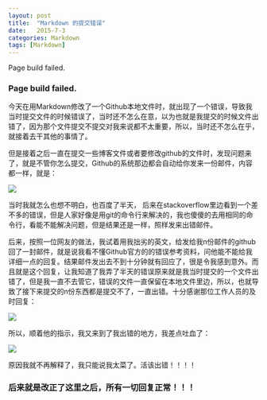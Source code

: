 ```yaml
---
layout: post
title:  "Markdown 的提交错误"
date:   2015-7-3
categories: Markdown
tags: [Markdown]
---
```


Page build failed.

<!-- more -->

### Page build failed.
   今天在用Markdown修改了一个Github本地文件时，就出现了一个错误，导致我当时提交文件的时候错误了，当时还不怎么在意，以为也就是我提交的时候文件出错了，因为那个文件提交不提交对我来说都不太重要，所以，当时还不怎么在乎，就接着去干其他的事情了。
   
   但是接着之后一直在提交一些博客文件或者要修改github的文件时，发现问题来了，就是不管你怎么提交，Github的系统那边都会自动给你发来一份邮件，内容都一样，就是：

![](http://img-storage.qiniudn.com/15-7-3/21631091.jpg)

  当时我就怎么也想不明白，也百度了半天， 后来在stackoverflow里边看到一个差不多的错误，但是人家好像是用git的命令行来解决的，我也傻傻的去用相同的命令行，看能不能解决问题，但是结果还是一样，照样发来出错邮件。

  后来，按照一位网友的做法，我试着用我拙劣的英文，给发给我n份邮件的github回了一封邮件，就是说我看不懂Github官方的的错误参考资料，问他能不能给我详细一点的回复。结果邮件发出去不到十分钟就有回应了，很是令我感到意外。而且就是这个回复，让我知道了我弄了半天的错误原来就是我当时提交的一个文件出错了，但是我一直不去管它，错误的文件一直保留在本地文件里边，所以，也就导致了接下来提交的n份东西都是提交不了，一直出错。十分感谢那位工作人员的及时回复：

![](http://img-storage.qiniudn.com/15-7-3/86355498.jpg)

所以，顺着他的指示，我又来到了我出错的地方，我差点吐血了：

![](http://img-storage.qiniudn.com/15-7-3/48944590.jpg)

原因我就不再解释了，我只能说我太菜了。活该出错！！！！

### 后来就是改正了这里之后，所有一切回复正常！！！